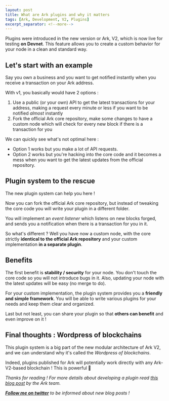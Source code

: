 ```yaml
---
layout: post
title: What are Ark plugins and why it matters
tags: [Ark, Development, V2, Plugins]
excerpt_separator: <!--more-->
---
```


Plugins were introduced in the new version or Ark, V2, which is now live for testing **on Devnet**. This feature allows you to create a custom behavior for your node in a clean and standard way.
<!--more-->

## Let's start with an example

Say you own a business and you want to get notified instantly when you receive a transaction on your Ark address.

With v1, you basically would have 2 options :

1. Use a public (or your own) API to get the latest transactions for your address, making a request every minute or less if you want to be notified *almost* instantly
2. Fork the official Ark core repository, make some changes to have a custom node which will check for every new block if there is a transaction for you

We can quickly see what's not optimal here  :
* Option 1 works but you make a lot of API requests.
* Option 2 works but you're hacking into the core code and it becomes a mess when you want to get the latest updates from the official repository.

## Plugin system to the rescue

The new plugin system can help you here !

Now you can fork the official Ark core repository, but instead of tweaking the core code you will write your plugin in a different folder.

You will implement an *event listener* which listens on new blocks forged, and sends you a notification when there is a transaction for you in it.

So what's different ? Well you have now a custom node, with the core strictly **identical to the official Ark repository** and your custom implementation **in a separate plugin**.

## Benefits

The first benefit is **stability / security** for your node. You don't touch the core code so you will not introduce bugs in it. Also, updating your node with the latest updates will be easy (no merge to do).

For your custom implementation, the plugin system provides you a **friendly and simple framework**. You will be able to write various plugins for your needs and keep them clear and organized.

Last but not least, you can share your plugin so that **others can benefit** and even improve on it !

## Final thoughts : Wordpress of blockchains

This plugin system is a big part of the new modular architecture of Ark V2, and we can understand why it's called the *Wordpress of blockchains*.

Indeed, plugins published for Ark will potentially work directly with any Ark-V2-based blockchain ! This is powerful 💪

*Thanks for reading ! For more details about developing a plugin read [this blog post](https://blog.ark.io/setting-up-new-plugins-in-ark-core-v2-example-7fac69993a73) by the Ark team.*

***[Follow me on twitter](https://twitter.com/Air1Ark)** to be informed about new blog posts !*